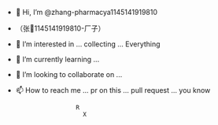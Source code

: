 - 👋 Hi, I’m @zhang-pharmacya1145141919810
- （张💊1145141919810-厂子）
- 👀 I’m interested in ... collecting ... Everything
- 🌱 I’m currently learning ...
- 💞️ I’m looking to collaborate on ...
- 📫 How to reach me ... pr on this ... pull request ... you know

                       R
                         X
  
<!---
zhang-pharmacya1145141919810/zhang-pharmacya1145141919810 is a ✨ special ✨ repository because its `README.md` (this file) appears on your GitHub profile.
You can click the Preview link to take a look at your changes.
--->
